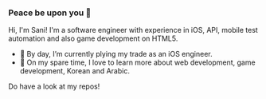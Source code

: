 ### Peace be upon you 👋

Hi, I'm Sani! I'm a software engineer with experience in iOS, API, mobile test automation and also game development on HTML5. 

- 🔭 By day, I’m currently plying my trade as an iOS engineer.
- 🌱 On my spare time, I love to learn more about web development, game development, Korean and Arabic.

Do have a look at my repos!
